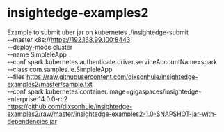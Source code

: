 # insightedge-examples2


Example to submit uber jar on kubernetes
./insightedge-submit \
--master k8s://https://192.168.99.100:8443 \
--deploy-mode cluster \
--name SimpleIeApp \
--conf spark.kubernetes.authenticate.driver.serviceAccountName=spark \
--class com.samples.ie.SimpleIeApp \
--files https://raw.githubusercontent.com/dixsonhuie/insightedge-examples2/master/sample.txt \
--conf spark.kubernetes.container.image=gigaspaces/insightedge-enterprise:14.0.0-rc2 \
https://github.com/dixsonhuie/insightedge-examples2/raw/master/insightedge-examples2-1.0-SNAPSHOT-jar-with-dependencies.jar
